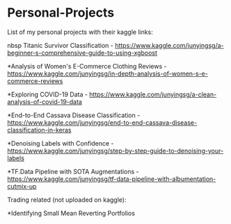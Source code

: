 # Personal-Projects

List of my personal projects with their kaggle links:

nbsp Titanic Survivor Classification - https://www.kaggle.com/junyingsg/a-beginner-s-comprehensive-guide-to-using-xgboost

*Analysis of Women's E-Commerce Clothing Reviews - https://www.kaggle.com/junyingsg/in-depth-analysis-of-women-s-e-commerce-reviews

*Exploring COVID-19 Data - https://www.kaggle.com/junyingsg/a-clean-analysis-of-covid-19-data

*End-to-End Cassava Disease Classification - https://www.kaggle.com/junyingsg/end-to-end-cassava-disease-classification-in-keras

*Denoising Labels with Confidence - https://www.kaggle.com/junyingsg/step-by-step-guide-to-denoising-your-labels

*TF.Data Pipeline with SOTA Augmentations - https://www.kaggle.com/junyingsg/tf-data-pipeline-with-albumentation-cutmix-up

Trading related (not uploaded on kaggle):

*Identifying Small Mean Reverting Portfolios
